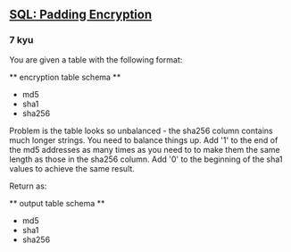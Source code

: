 <h2><a href=https://www.codewars.com/kata/5943b797d8c9432eb7000066/train/sql target="_blank">SQL: Padding Encryption</a></h2><h3>7 kyu</h3><p>You are given a table with the following format:</p><p>** encryption table schema **</p><ul><li>md5</li><li>sha1</li><li>sha256</li></ul><p>Problem is the table looks so unbalanced - the sha256 column contains much longer strings. You need to balance things up. Add '1' to the end of the md5 addresses as many times as you need to to make them the same length as those in the sha256 column. Add '0' to the beginning of the sha1 values to achieve the same result.</p><p>Return as:</p><p>** output table schema **</p><ul><li>md5</li><li>sha1</li><li>sha256</li></ul>